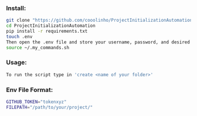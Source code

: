 ### Install: 
```bash
git clone "https://github.com/cooolinho/ProjectInitializationAutomation.git"
cd ProjectInitializationAutomation
pip install -r requirements.txt
touch .env
Then open the .env file and store your username, password, and desired file destination. Use the provided format at the bottom of this README.
source ~/.my_commands.sh
```

### Usage:
```bash
To run the script type in 'create <name of your folder>'
```

### Env File Format:
```bash
GITHUB_TOKEN="tokenxyz"
FILEPATH="/path/to/your/project/"
```
